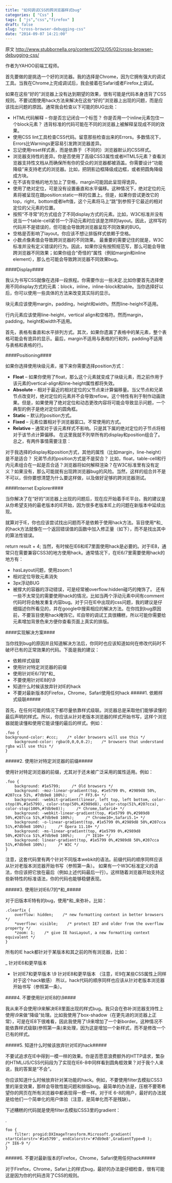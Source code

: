 ```yaml
---
title: "如何调试CSS的跨浏览器样式bug"
categories: [ "Css" ]
tags: [ "js","css","firefox" ]
draft: false
slug: "cross-browser-debugging-css"
date: "2014-09-07 14:21:00"
---
```


原文 http://www.stubbornella.org/content/2012/05/02/cross-browser-debugging-css/

作者为YAHOO前端工程师。

首先要做的是挑选一个好的浏览器。我的选择是Chrome，因为它拥有强大的调试工具。当我在Chrome上完成调试后，我会接着在Safari或者Firefox上调试。


<!--more-->


如果在这些“好的”浏览器上没有达到期望的效果，很有可能是代码本身违背了CSS规则。不要试图使用hack方法来解决在这些“好的”浏览器上出现的问题，而是应该找出问题的原因。通常我会检查以下可能的BUG出处：

* HTML代码解释 – 你是否忘记闭合一个标签？ 你是否用一个inline元素包住一个block元素？ 违背标准的代码可能在不同的浏览器上被解释呈现成不同的效果。
* 使用CSS lint工具检查CSS代码。留意那些检查出来的Errors。多数情况下，Errors比Warnings更容易引发跨浏览器差异。
* 忘记使用reset样式表，而是依靠于（不同的）浏览器默认的CSS样式。
* 浏览器支持性的差异。你是否使用了高级CSS3属性或者HTML5元素？查看浏览器支持性文档从而确保所有你的受众的浏览器都被涵盖。你需要设计“功能降级”来支持老式的浏览器。比如，把阴影边框降级成边框，或者把圆角降级成方块。
* 在不该有空格的地方加上了空格，margin可能因此呈现得诡异。
* 使用了绝对定位，可是没有设置垂直和水平偏移。这种情况下，绝对定位的元素将被呈现在跟position:static一样的位置上。但是，如果你尝试更改它的top，right，bottom或者left值，这个元素将马上“跳”到参照于它最近的相对定位的父元素的位置。
* 按照“不寻常”的方式组合了不同display方式的元素。比如，W3C标准并没有说当一个table-cell紧邻一个浮动元素时应该是怎样的layout。因此，这样写的代码并不是错误的，但可能会导致跨浏览器呈现不同效果的BUG。
* 空格是否影响了layout。你应该不想让排版样式依赖于空格。
* 小数点像素值会导致跨浏览器的不同效果。
最重要的需要记住的就是，W3C标准并没有定义错误的行为。因此，如果你没有按照规范写，那么可能会导致跨浏览器不同效果；如果你组合“奇怪的”属性（例如margin和inline element），那么也可能会导致跨浏览器不同效果bug。

####Display####

我认为书写CSS就像在选择一段旅程。你需要作出一些决定.比如你要首先选择使用不同display方式的元素：block，inline，inline-block和table。当你选择好以后，你可以使用一些具体的方法来改变其实际的显示。

块元素应该使用margin，padding，height和width。然而line-height不适用。

行内元素应该使用line-height，vertical align和空格符。然而margin，padding，height和width不适用。

首先，表格有垂直和水平排列方式。其次，如果你遗漏了表格中的某元素，整个表格可能会有诡异的显示。最后，margin不适用与表格的行和列，padding不适用与表格和表格的行。

####Positioning####

如果你选择使用块级元素，接下来你需要选择position方式：

* **Float** – 如果你使用了float，那么这个元素就变成了块级元素，而之前作用于该元素的vertical-align和line-height属性都将失效。
* **Absolute** – 相对于最近的相对定位的父节点来计算偏移量。当父节点和兄弟节点改变时，绝对定位的元素并不会导致reflow。这个特性有利于制作动画效果。但是，如果使用了绝对定位和动态更改内容将可能会导致显示问题，一个典型的例子是绝对定位的圆角框。
* **Static** – 默认的position方式。
* **Fixed** – 元素位置相对于浏览器窗口。不常使用的方式。
* **Relative** – 通常对于该元素样式不影响。只是其下属的绝对定位的子节点将相对于该节点计算偏移。
在这里我就不列举所有的display和position组合了。总之，有两件事情需要注意：

对于我选择的display和position方式，其他的属性（比如margin，line-height）是不是适合？
兄弟节点的position方式是不是契合？
比如，float，table-cell和行内元素组合在一起是否合适？浏览器将如何解释渲染？在W3C标准里有没有定义？如果没有，那么可能就有出现跨浏览器bug的风险。当然，这样的组合并不是不可以，但你要想清楚为什么要这样做，以及做好足够的跨浏览器测试。

####Internet Explorer####

当你解决了在“好的”浏览器上出现的问题后，现在应开始着手IE平台。我的建议是从你希望支持的最老版本的IE开始，因为很多老版本IE上的问题在新版本中延续出现。

就算对于IE，你也应该尝试找出问题而不是依赖于使用hack方法。盲目使用*和_的hack方法就像在一个返回错误值的函数中加入修正量（如下），而不是找出其中的算法性错误。

return result + 4;
当然，有时候在IE6和IE7里面使用hack是必要的。对于IE8，通常只在需要兼容CSS3的地方使用hack。通常情况下，在IE6/7里需要使用hack的地方有：

* hasLayout问题，使用zoom:1
* 相对定位导致元素消失
* 3px浮动BUG
* 被撑大的容器的浮动错误，可是经常被overflow:hidden碰巧的掩饰了。
还有一些不太常见的需要使用hack的情况，比如当两个浮动元素中间有comment代码时将会触发重复内容bug。对于只在IE中出现的css问题，我的建议是仔细描述你所看见的，并在google中搜索相应的解决方法。在你找到bug原因前，不要盲目使用hack掩饰它。IE自带的调试工具很糟糕，所以可能你需要给元素增加背景色来方便你查看页面上真实的排版。

####实现解决方案####

当你找到bug的原因并且知道解决方法后，你同时也应该知道如何在修改代码时不破坏已有的正常效果的代码。下面是我的建议：

* 依赖样式级联
* 使用针对特定浏览器的前缀
* 使用针对IE6/7的*和_
* 不要使用针对IE8的\9
* 知道什么时候该放弃针对IE的hack
* 不要对最新版本的Firefox，Chrome，Safari使用任何hack
#####1. 依赖样式级联#####

首先，在任何可能的情况下都尽量依靠样式级联。浏览器总是采取他们能够读懂的最后声明的样式。所以，你应该从针对老版本浏览器的样式开始书写，这样个浏览器就能读懂和使用它能读懂的最后的样式。例如：

    .foo {
    background-color: #ccc;    /* older browsers will use this */
        background-color: rgba(0,0,0,0.2);    /* browsers that understand rgba will use this */
    }

#####2. 使用针对特定浏览器的前缀#####

使用针对特定浏览器的前缀，尤其对于还未被广泛采用的属性适用。例如：

    .foo {
        background: #1e5799;     /* Old browsers */
        background: -moz-linear-gradient(top, #1e5799 0%, #2989d8 50%, #207cca 51%, #7db9e8 100%);     /* FF3.6+ */
        background: -webkit-gradient(linear, left top, left bottom, color-stop(0%,#1e5799), color-stop(50%,#2989d8), color-stop(51%,#207cca), color-stop(100%,#7db9e8));     /* Chrome,Safari4+ */
        background: -webkit-linear-gradient(top, #1e5799 0%,#2989d8 50%,#207cca 51%,#7db9e8 100%);     /* Chrome10+,Safari5.1+ */
        background: -o-linear-gradient(top, #1e5799 0%,#2989d8 50%,#207cca 51%,#7db9e8 100%);     /* Opera 11.10+ */
        background: -ms-linear-gradient(top, #1e5799 0%,#2989d8 50%,#207cca 51%,#7db9e8 100%);     /* IE10+ */
        background: linear-gradient(top, #1e5799 0%,#2989d8 50%,#207cca 51%,#7db9e8 100%);     /* W3C */
    }

注意，这套代码里有两个针对不同版本webkit的语法。前缀代码的顺序同样应该从针对老版本浏览器开始书写（参照第一条）。
如果有一个W3C标准定义的语法，你应该把它放在最后（例如上述代码最后一行）。这样随着浏览器开始支持这些新特性的标准语法，你的代码也能够稳健表现。

#####3. 使用针对IE6/7的*和_#####

对于旧版本IE特有的bug，使用*和_来弥补。比如：

    .clearfix {
        overflow: hidden;    /* new formatting context in better browsers */
        *overflow: visible;    /* protect IE7 and older from the overflow property */
        *zoom: 1;    /* give IE hasLayout, a new formatting context equivalent */
    }

所有的IE hack都针对于某版本和其之前的所有浏览器，比如：

_ 针对IE6和更早版本
* 针对IE7和更早版本
\9 针对IE8和更早版本 （注意，IE9在某些CSS属性上同样对于这个hack敏感）
所以，hack代码的顺序同样也应该从针对老版本浏览器开始书写（参照第一条）。

####4. 不要使用针对IE8的\9####

我从来不会使用\9来解决IE8里面出现的样式bug。我只会在弥补浏览器支持性上使用\9来做“降级”处理。比如我使用了box-shadow（在更先进的浏览器上正常），可是在IE8下很难看，因此我使用了\9来增加了一个新border。这种情况不能依靠样式级联(参照第一条)来处理，因为这是增加一个新样式，而不是修改一个已有的样式。

#####5. 知道什么时候该放弃针对IE的hack#####

不要试追求在IE中得到一模一样的效果。你是否愿意浪费额外的HTTP请求，繁杂的HTML/JS/CSS代码段为了实现在IE6-8中同样看到圆角框效果？对于我个人来说，我的答案是“不会”。

你应该知道什么时候放弃针对某功能的hack。例如，不要使用filter去模拟CSS3里的渐变效果，那样会导致性能问题和排版bug。最简单的办法是，压根不要寄希望你的网页在所有浏览器中都表现得一模一样。对于IE 6-8的用户，最好的办法就是给他们一个简单化的用户体验（注意，是简单化而不是残缺）。

下述糟糕的代码就是使用filter去模拟CSS3里的gradient：

.

    foo {
        filter: progid:DXImageTransform.Microsoft.gradient( startColorstr='#1e5799', endColorstr='#7db9e8',GradientType=0 );     /* IE6-9 */
    }

#####6. 不要对最新版本的Firefox，Chrome，Safari使用任何hack#####

对于Firefox，Chrome，Safari上的样式bug，最好的办法是仔细检查，很有可能这是因为你的代码违背了CSS的规则。